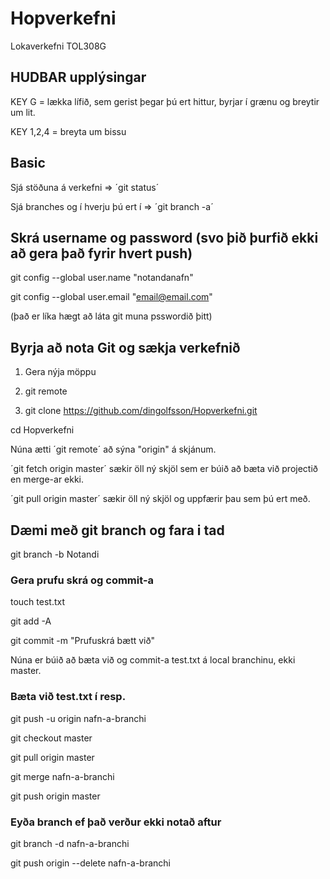 # Hopverkefni
Lokaverkefni TOL308G

## HUDBAR upplýsingar
KEY G = lækka lífið, sem gerist þegar þú ert hittur, byrjar í grænu og breytir um lit.

KEY 1,2,4 = breyta um bissu

## Basic
Sjá stöðuna á verkefni => ´git status´

Sjá branches og í hverju þú ert í => ´git branch -a´



## Skrá username og password (svo þið þurfið ekki að gera það fyrir hvert push)
git config --global user.name "notandanafn"

git config --global user.email "email@email.com"

(það er líka hægt að láta git muna psswordið þitt)

## Byrja að nota Git og sækja verkefnið
1. Gera nýja möppu

2. git remote

3. git clone https://github.com/dingolfsson/Hopverkefni.git

cd Hopverkefni

Núna ætti ´git remote´ að sýna "origin" á skjánum.

´git fetch origin master´ sækir öll ný skjöl sem er búið að bæta við projectið en merge-ar ekki.

´git pull origin master´ sækir öll ný skjöl og uppfærir þau sem þú ert með.

## Dæmi með git branch og fara i tad
git branch -b Notandi 
### Gera prufu skrá og commit-a
touch test.txt

git add -A

git commit -m "Prufuskrá bætt við"

Núna er búið að bæta við og commit-a test.txt á local branchinu, ekki master.

### Bæta við test.txt í resp.
git push -u origin nafn-a-branchi

git checkout master

git pull origin master

git merge nafn-a-branchi

git push origin master

### Eyða branch ef það verður ekki notað aftur
git branch -d nafn-a-branchi

git push origin --delete nafn-a-branchi
